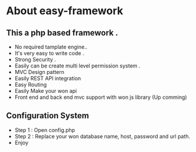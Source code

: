 # About easy-framework

## This a php based framework . 

- No required tamplate engine.. 
- It's very easy to write code . 
- Strong Security . 
- Easily can be create multi level permission system . 
- MVC Design pattern 
- Easily REST API integration  
- Easy Routing 
- Easily Make your won api 
- Front  end and back end mvc support with won js library (Up comming) 
 

## Configuration System 

- Step 1 : Open config.php 
- Step 2 : Replace your won database name, host, password and url path.
- Enjoy
